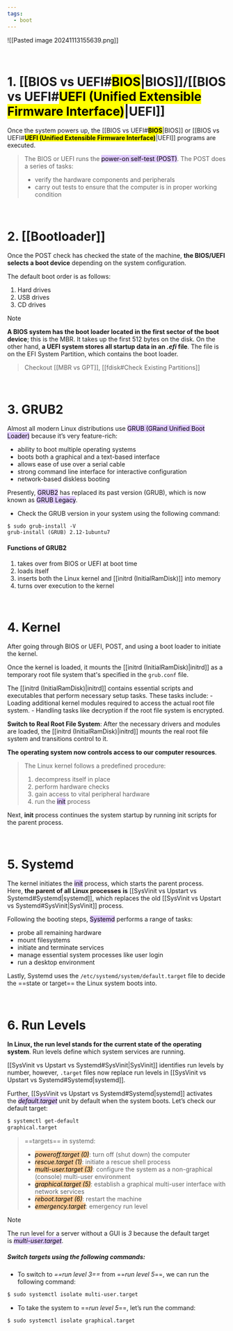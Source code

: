 ```yaml
---
tags:
  - boot
---
```


![[Pasted image 20241113155639.png]]

</br>

# 1. [[BIOS vs UEFI#**<mark style="background ABF7F7A6;">BIOS</mark>**|BIOS]]/[[BIOS vs UEFI#**<mark style="background ABF7F7A6;">UEFI (Unified Extensible Firmware Interface)</mark>**|UEFI]]

Once the system powers up, the [[BIOS vs UEFI#**<mark style="background ABF7F7A6;">BIOS</mark>**|BIOS]] or [[BIOS vs UEFI#**<mark style="background ABF7F7A6;">UEFI (Unified Extensible Firmware Interface)</mark>**|UEFI]] programs are executed.

> The BIOS or UEFI runs the <mark style="background: #D2B3FFA6;">power-on self-test (POST)</mark>. The POST does a series of tasks:
> 
> - verify the hardware components and peripherals
> - carry out tests to ensure that the computer is in proper working condition

</br>

# 2. [[Bootloader]]

Once the POST check has checked the state of the machine, **the BIOS/UEFI selects a boot device** depending on the system configuration.

The default boot order is as follows:
1. Hard drives
2. USB drives
3. CD drives

> [!note] 
> **A BIOS system has the boot loader located in the first sector of the boot device**; this is the MBR. It takes up the first 512 bytes on the disk. On the other hand, **a UEFI system stores all startup data in an _.efi_ file**. The file is on the EFI System Partition, which contains the boot loader.

> Checkout [[MBR vs GPT]], [[fdisk#Check Existing Partitions]]


</br>

# 3. GRUB2

Almost all modern Linux distributions use <mark style="background: #D2B3FFA6;">GRUB (GRand Unified Boot Loader)</mark> because it’s very feature-rich:

- ability to boot multiple operating systems
- boots both a graphical and a text-based interface
- allows ease of use over a serial cable
- strong command line interface for interactive configuration
- network-based diskless booting

Presently, <mark style="background: #D2B3FFA6;">GRUB2</mark> has replaced its past version (GRUB), which is now known as <mark style="background: #D2B3FFA6;">GRUB Legacy</mark>.

- Check the GRUB version in your system using the following command:
```shell ln:False
$ sudo grub-install -V
grub-install (GRUB) 2.12-1ubuntu7
```

#### Functions of GRUB2

1. takes over from BIOS or UEFI at boot time
2. loads itself
3. inserts both the Linux kernel and [[initrd (InitialRamDisk)]] into memory
4. turns over execution to the kernel

</br>

# 4. Kernel

After going through BIOS or UEFI, POST, and using a boot loader to initiate the kernel.

Once the kernel is loaded, it mounts the [[initrd (InitialRamDisk)|initrd]] as a temporary root file system that's specified in the `grub.conf` file.

The [[initrd (InitialRamDisk)|initrd]] contains essential scripts and executables that perform necessary setup tasks. These tasks include:
    - Loading additional kernel modules required to access the actual root file system.
    - Handling tasks like decryption if the root file system is encrypted.

**Switch to Real Root File System**:
After the necessary drivers and modules are loaded, the [[initrd (InitialRamDisk)|initrd]] mounts the real root file system and transitions control to it.

**The operating system now controls access to our computer resources**.

> The Linux kernel follows a predefined procedure:
> 
> 1. decompress itself in place
> 2. perform hardware checks
> 3. gain access to vital peripheral hardware
> 4. run the <mark style="background: #D2B3FFA6;">init</mark> process

Next, **init** process continues the system startup by running init scripts for the parent process.



</br>

# 5. Systemd

The kernel initiates the <mark style="background: #D2B3FFA6;">init</mark> process, which starts the parent process. Here, **the parent of all Linux processes** **is** [[SysVinit vs Upstart vs Systemd#Systemd|systemd]], which replaces the old [[SysVinit vs Upstart vs Systemd#SysVinit|SysVinit]] process.

Following the booting steps, <mark style="background: #D2B3FFA6;">Systemd</mark> performs a range of tasks:

- probe all remaining hardware
- mount filesystems
- initiate and terminate services
- manage essential system processes like user login
- run a desktop environment

Lastly, Systemd uses the `/etc/systemd/system/default.target` file to decide the ==state or target== the Linux system boots into.

</br>

# 6. Run Levels

**In Linux, the run level stands for the current state of the operating system**. Run levels define which system services are running. 

[[SysVinit vs Upstart vs Systemd#SysVinit|SysVinit]] identifies run levels by number, however, `.target` files now replace run levels in [[SysVinit vs Upstart vs Systemd#Systemd|systemd]].

Further, [[SysVinit vs Upstart vs Systemd#Systemd|systemd]] activates the <mark style="background: #D2B3FFA6;">_default.target_</mark> unit by default when the system boots. Let’s check our default target:

```bash ln:False
$ systemctl get-default
graphical.target
```

> ==targets== in systemd:
> 
> - _<mark style="background: #FFB86CA6; color: black;">poweroff.target (0)</mark>_: turn off (shut down) the computer
> - _<mark style="background: #FFB86CA6; color: black;">rescue.target (1)</mark>_: initiate a rescue shell process
> - _<mark style="background: #FFB86CA6; color: black;">multi-user.target (3)</mark>_: configure the system as a non-graphical (console) multi-user environment
> - _<mark style="background: #FFB86CA6; color: black;">graphical.target (5)</mark>_: establish a graphical multi-user interface with network services
> - _<mark style="background: #FFB86CA6; color: black;">reboot.target (6)</mark>_: restart the machine
> - _<mark style="background: #FFB86CA6; color: black;">emergency.target</mark>_: emergency run level

> [!note] 
> The run level for a server without a GUI is _3_ because the default target is _<mark style="background: #D2B3FFA6;">multi-user.target</mark>_.

##### Switch targets using the following commands:

- To switch to _==run level 3==_ from ==_run level 5_==, we can run the following command:

```bash
$ sudo systemctl isolate multi-user.target
```

- To take the system to ==_run level 5_==, let’s run the command:

```bash
$ sudo systemctl isolate graphical.target
```